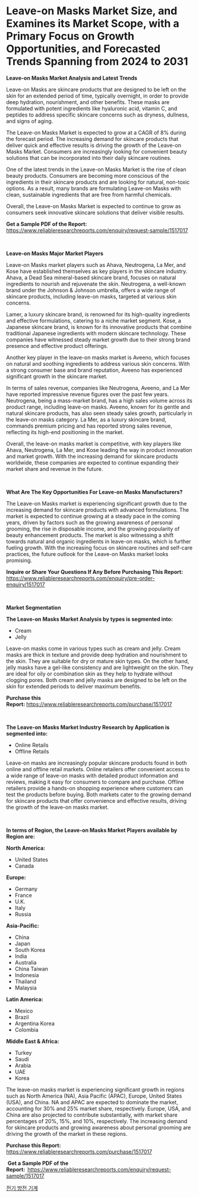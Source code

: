 <p><h1>Leave-on Masks Market Size, and Examines its Market Scope, with a Primary Focus on Growth Opportunities, and Forecasted Trends Spanning from 2024 to 2031</h1></p><p><strong>Leave-on Masks Market Analysis and Latest Trends</strong></p>
<p><p>Leave-on Masks are skincare products that are designed to be left on the skin for an extended period of time, typically overnight, in order to provide deep hydration, nourishment, and other benefits. These masks are formulated with potent ingredients like hyaluronic acid, vitamin C, and peptides to address specific skincare concerns such as dryness, dullness, and signs of aging.</p><p>The Leave-on Masks Market is expected to grow at a CAGR of 8% during the forecast period. The increasing demand for skincare products that deliver quick and effective results is driving the growth of the Leave-on Masks Market. Consumers are increasingly looking for convenient beauty solutions that can be incorporated into their daily skincare routines.</p><p>One of the latest trends in the Leave-on Masks Market is the rise of clean beauty products. Consumers are becoming more conscious of the ingredients in their skincare products and are looking for natural, non-toxic options. As a result, many brands are formulating Leave-on Masks with clean, sustainable ingredients that are free from harmful chemicals.</p><p>Overall, the Leave-on Masks Market is expected to continue to grow as consumers seek innovative skincare solutions that deliver visible results.</p></p>
<p><strong>Get a Sample PDF of the Report:&nbsp;</strong> <a href="https://www.reliableresearchreports.com/enquiry/request-sample/1517017">https://www.reliableresearchreports.com/enquiry/request-sample/1517017</a></p>
<p>&nbsp;</p>
<p><strong>Leave-on Masks Major Market Players</strong></p>
<p><p>Leave-on Masks market players such as Ahava, Neutrogena, La Mer, and Kose have established themselves as key players in the skincare industry. Ahava, a Dead Sea mineral-based skincare brand, focuses on natural ingredients to nourish and rejuvenate the skin. Neutrogena, a well-known brand under the Johnson & Johnson umbrella, offers a wide range of skincare products, including leave-on masks, targeted at various skin concerns.</p><p>Lamer, a luxury skincare brand, is renowned for its high-quality ingredients and effective formulations, catering to a niche market segment. Kose, a Japanese skincare brand, is known for its innovative products that combine traditional Japanese ingredients with modern skincare technology. These companies have witnessed steady market growth due to their strong brand presence and effective product offerings.</p><p>Another key player in the leave-on masks market is Aveeno, which focuses on natural and soothing ingredients to address various skin concerns. With a strong consumer base and brand reputation, Aveeno has experienced significant growth in the skincare market.</p><p>In terms of sales revenue, companies like Neutrogena, Aveeno, and La Mer have reported impressive revenue figures over the past few years. Neutrogena, being a mass-market brand, has a high sales volume across its product range, including leave-on masks. Aveeno, known for its gentle and natural skincare products, has also seen steady sales growth, particularly in the leave-on masks category. La Mer, as a luxury skincare brand, commands premium pricing and has reported strong sales revenue, reflecting its high-end positioning in the market.</p><p>Overall, the leave-on masks market is competitive, with key players like Ahava, Neutrogena, La Mer, and Kose leading the way in product innovation and market growth. With the increasing demand for skincare products worldwide, these companies are expected to continue expanding their market share and revenue in the future.</p></p>
<p>&nbsp;</p>
<p><strong>What Are The Key Opportunities For Leave-on Masks Manufacturers?</strong></p>
<p><p>The Leave-on Masks market is experiencing significant growth due to the increasing demand for skincare products with advanced formulations. The market is expected to continue growing at a steady pace in the coming years, driven by factors such as the growing awareness of personal grooming, the rise in disposable income, and the growing popularity of beauty enhancement products. The market is also witnessing a shift towards natural and organic ingredients in leave-on masks, which is further fueling growth. With the increasing focus on skincare routines and self-care practices, the future outlook for the Leave-on Masks market looks promising.</p></p>
<p><strong>Inquire or Share Your Questions If Any Before Purchasing This Report:</strong> <a href="https://www.reliableresearchreports.com/enquiry/pre-order-enquiry/1517017">https://www.reliableresearchreports.com/enquiry/pre-order-enquiry/1517017</a></p>
<p>&nbsp;</p>
<p><strong>Market Segmentation</strong></p>
<p><strong>The Leave-on Masks Market Analysis by types is segmented into:</strong></p>
<p><ul><li>Cream</li><li>Jelly</li></ul></p>
<p><p>Leave-on masks come in various types such as cream and jelly. Cream masks are thick in texture and provide deep hydration and nourishment to the skin. They are suitable for dry or mature skin types. On the other hand, jelly masks have a gel-like consistency and are lightweight on the skin. They are ideal for oily or combination skin as they help to hydrate without clogging pores. Both cream and jelly masks are designed to be left on the skin for extended periods to deliver maximum benefits.</p></p>
<p><strong>Purchase this Report:&nbsp;</strong><a href="https://www.reliableresearchreports.com/purchase/1517017">https://www.reliableresearchreports.com/purchase/1517017</a></p>
<p>&nbsp;</p>
<p><strong>The Leave-on Masks Market Industry Research by Application is segmented into:</strong></p>
<p><ul><li>Online Retails</li><li>Offline Retails</li></ul></p>
<p><p>Leave-on masks are increasingly popular skincare products found in both online and offline retail markets. Online retailers offer convenient access to a wide range of leave-on masks with detailed product information and reviews, making it easy for consumers to compare and purchase. Offline retailers provide a hands-on shopping experience where customers can test the products before buying. Both markets cater to the growing demand for skincare products that offer convenience and effective results, driving the growth of the leave-on masks market.</p></p>
<p>&nbsp;</p>
<p><strong>In terms of Region, the Leave-on Masks Market Players available by Region are:</strong></p>
<p>
    <p> <strong> North America: </strong>
        <ul>
            <li>United States</li>
            <li>Canada</li>
        </ul>
        </p> 
    <p> <strong> Europe: </strong>
        <ul>
            <li>Germany</li>
            <li>France</li>
            <li>U.K.</li>
            <li>Italy</li>
            <li>Russia</li>
        </ul>
        </p> 
    <p> <strong> Asia-Pacific: </strong>
        <ul>
            <li>China</li>
            <li>Japan</li>
            <li>South Korea</li>
            <li>India</li>
            <li>Australia</li>
            <li>China Taiwan</li>
            <li>Indonesia</li>
            <li>Thailand</li>
            <li>Malaysia</li>
        </ul>
        </p> 
    <p> <strong> Latin America: </strong>
        <ul>
            <li>Mexico</li>
            <li>Brazil</li>
            <li>Argentina Korea</li>
            <li>Colombia</li>
        </ul>
        </p> 
    <p> <strong> Middle East & Africa: </strong>
        <ul>
            <li>Turkey</li>
            <li>Saudi</li>
            <li>Arabia</li>
            <li>UAE</li>
            <li>Korea</li>
        </ul>
    </p>
    </p>
<p><p>The leave-on masks market is experiencing significant growth in regions such as North America (NA), Asia Pacific (APAC), Europe, United States (USA), and China. NA and APAC are expected to dominate the market, accounting for 30% and 25% market share, respectively. Europe, USA, and China are also projected to contribute substantially, with market share percentages of 20%, 15%, and 10%, respectively. The increasing demand for skincare products and growing awareness about personal grooming are driving the growth of the market in these regions.</p></p>
<p><strong>Purchase this Report: </strong><a href="https://www.reliableresearchreports.com/purchase/1517017">https://www.reliableresearchreports.com/purchase/1517017</a></p>
<p>&nbsp;<strong>Get a Sample PDF of the Report:&nbsp;&nbsp;</strong><a href="https://www.reliableresearchreports.com/enquiry/request-sample/1517017">https://www.reliableresearchreports.com/enquiry/request-sample/1517017</a></p>
<p><strong></strong></p>
<p><p><a href="https://github.com/vdhdwjyp90142/Market-Research-Report-List-1/blob/main/88056377883.md">전기 방전 기계</a></p></p>